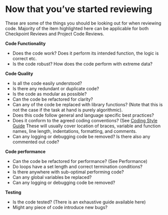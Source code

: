 # Now that you’ve started reviewing
These are some of the things you should be looking out for when reviewing code. Majority of the item highlighted here can be applicable for both Checkpoint Reviews and Project Code Reviews.

**Code Functionality**
- Does the code work? Does it perform its intended function, the logic is correct etc.
- Is the code robust? How does the code perform with extreme data?

**Code Quality**
- Is all the code easily understood?
- Is there any redundant or duplicate code?
- Is the code as modular as possible?
- Can the code be refactored for clarity?
- Can any of the code be replaced with library functions? (Note that this is not the case if the task at hand is purely algorithmic).
- Does this code follow general and language specific best practices?
- Does it conform to the agreed coding conventions? (See [Coding Style Guide](./CODE_STYLE_GUIDELINES.md) These will usually cover location of braces, variable and function names, line length, indentations, formatting, and comments.
- Can any logging or debugging code be removed? Is there also any commented out code?

**Code performance**
- Can the code be refactored for performance? (See Performance)
- Do loops have a set length and correct termination conditions?
- Is there anywhere with sub-optimal performing code?
- Can any global variables be replaced?
- Can any logging or debugging code be removed?

**Testing**
- Is the code tested? (There is an exhaustive guide available here)
- Might any piece of code introduce new bugs?
